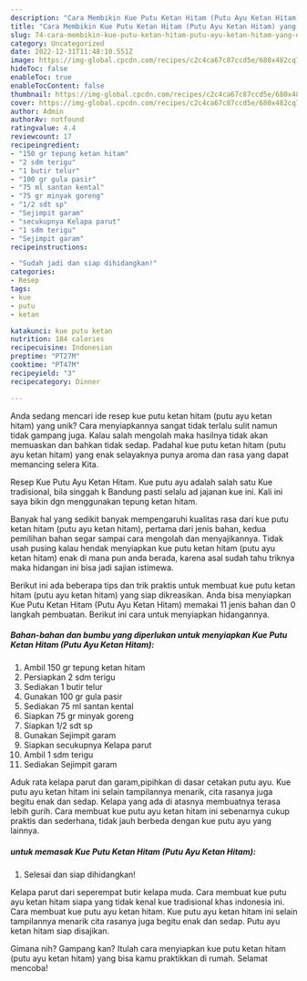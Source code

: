 ```yaml
---
description: "Cara Membikin Kue Putu Ketan Hitam (Putu Ayu Ketan Hitam) yang Enak"
title: "Cara Membikin Kue Putu Ketan Hitam (Putu Ayu Ketan Hitam) yang Enak"
slug: 74-cara-membikin-kue-putu-ketan-hitam-putu-ayu-ketan-hitam-yang-enak
category: Uncategorized
date: 2022-12-31T11:48:10.551Z
image: https://img-global.cpcdn.com/recipes/c2c4ca67c87ccd5e/680x482cq70/kue-putu-ketan-hitam-putu-ayu-ketan-hitam-foto-resep-utama.jpg
hideToc: false
enableToc: true
enableTocContent: false
thumbnail: https://img-global.cpcdn.com/recipes/c2c4ca67c87ccd5e/680x482cq70/kue-putu-ketan-hitam-putu-ayu-ketan-hitam-foto-resep-utama.jpg
cover: https://img-global.cpcdn.com/recipes/c2c4ca67c87ccd5e/680x482cq70/kue-putu-ketan-hitam-putu-ayu-ketan-hitam-foto-resep-utama.jpg
author: Admin
authorAv: notfound
ratingvalue: 4.4
reviewcount: 17
recipeingredient:
- "150 gr tepung ketan hitam"
- "2 sdm terigu"
- "1 butir telur"
- "100 gr gula pasir"
- "75 ml santan kental"
- "75 gr minyak goreng"
- "1/2 sdt sp"
- "Sejimpit garam"
- "secukupnya Kelapa parut"
- "1 sdm terigu"
- "Sejimpit garam"
recipeinstructions:

- "Sudah jadi dan siap dihidangkan!"
categories:
- Resep
tags:
- kue
- putu
- ketan

katakunci: kue putu ketan 
nutrition: 184 calories
recipecuisine: Indonesian
preptime: "PT27M"
cooktime: "PT47M"
recipeyield: "3"
recipecategory: Dinner

---
```





Anda sedang mencari ide resep kue putu ketan hitam (putu ayu ketan hitam) yang unik? Cara menyiapkannya sangat tidak terlalu sulit namun tidak gampang juga. Kalau salah mengolah maka hasilnya tidak akan memuaskan dan bahkan tidak sedap. Padahal kue putu ketan hitam (putu ayu ketan hitam) yang enak selayaknya punya aroma dan rasa yang dapat memancing selera Kita.





Resep Kue Putu Ayu Ketan Hitam. Kue putu ayu adalah salah satu Kue tradisional, bila singgah k Bandung pasti selalu ad jajanan kue ini. Kali ini saya bikin dgn menggunakan tepung ketan hitam.

Banyak hal yang sedikit banyak mempengaruhi kualitas rasa dari kue putu ketan hitam (putu ayu ketan hitam), pertama dari jenis bahan, kedua pemilihan bahan segar sampai cara mengolah dan menyajikannya. Tidak usah pusing kalau hendak menyiapkan kue putu ketan hitam (putu ayu ketan hitam) enak di mana pun anda berada, karena asal sudah tahu triknya maka hidangan ini bisa jadi sajian istimewa.






Berikut ini ada beberapa tips dan trik praktis untuk membuat kue putu ketan hitam (putu ayu ketan hitam) yang siap dikreasikan. Anda bisa menyiapkan Kue Putu Ketan Hitam (Putu Ayu Ketan Hitam) memakai 11 jenis bahan dan 0 langkah pembuatan. Berikut ini cara untuk menyiapkan hidangannya.

<!--inarticleads1-->

##### Bahan-bahan dan bumbu yang diperlukan untuk menyiapkan Kue Putu Ketan Hitam (Putu Ayu Ketan Hitam):

1. Ambil 150 gr tepung ketan hitam
1. Persiapkan 2 sdm terigu
1. Sediakan 1 butir telur
1. Gunakan 100 gr gula pasir
1. Sediakan 75 ml santan kental
1. Siapkan 75 gr minyak goreng
1. Siapkan 1/2 sdt sp
1. Gunakan Sejimpit garam
1. Siapkan secukupnya Kelapa parut
1. Ambil 1 sdm terigu
1. Sediakan Sejimpit garam


Aduk rata kelapa parut dan garam,pipihkan di dasar cetakan putu ayu. Kue putu ayu ketan hitam ini selain tampilannya menarik, cita rasanya juga begitu enak dan sedap. Kelapa yang ada di atasnya membuatnya terasa lebih gurih. Cara membuat kue putu ayu ketan hitam ini sebenarnya cukup praktis dan sederhana, tidak jauh berbeda dengan kue putu ayu yang lainnya. 

<!--inarticleads2-->

#####  untuk memasak Kue Putu Ketan Hitam (Putu Ayu Ketan Hitam):


1. Selesai dan siap dihidangkan!

Kelapa parut dari seperempat butir kelapa muda. Cara membuat kue putu ayu ketan hitam siapa yang tidak kenal kue tradisional khas indonesia ini. Cara membuat kue putu ayu ketan hitam. Kue putu ayu ketan hitam ini selain tampilannya menarik cita rasanya juga begitu enak dan sedap. Putu ayu ketan hitam siap disajikan. 

Gimana nih? Gampang kan? Itulah cara menyiapkan kue putu ketan hitam (putu ayu ketan hitam) yang bisa kamu praktikkan di rumah. Selamat mencoba!
